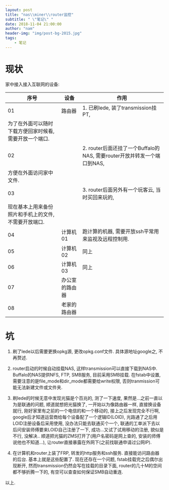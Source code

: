 ```yaml
---
layout: post
title: "nas\\miner\\router监控"
subtitle: " \"笔记\" " 
date: 2018-11-04 21:00:00
author: "nam"
header-img: "img/post-bg-2015.jpg"
tags:
    - 笔记
---
```


# 现状

家中接入接入互联网的设备: 

|序号|设备|作用|
|---|---|---|
|01| 路由器|1. 已刷lede, 装了transmission挂PT,
为了在外面可以随时下载方便回家时候看,需要开放一个端口.|
|02||2. router后面还挂了一个Buffalo的NAS, 需要router开放并转发一个端口到NAS,
方便在外面访问家中文件.|
|03||3. router后面另外有一个玩客云, 当时买回来玩的,
现在基本上用来备份照片和手机上的文件, 不需要开放端口.|
|04|计算机01|跑计算的机器, 需要开放ssh平常用来监视及远程控制用.|
|05|计算机02| 同上|
|06|计算机03|同上|
|07|办公室的路由器||
|08|老家的路由器||

# 坑

1. 刷了lede以后需要更换opkg源, 更改opkg.conf文件. 具体源地址google之, 不再赘述.

2. router启动的时候自动挂载NAS, 这样transmission可以直接下载到NAS中.
   Buffalo的NAS提供NFS, FTP, SMB服务, 目前采用SMB挂载. 在fstab中设置,
需要注意的是file_mode和dir_mode都需要给write权限,
否则tranmission可能无法新建文件或文件夹.

3. 刷lede的时候无意中发现光猫是个百兆的, 测了一下速度,
   果然是...之前一直以为是联通的问题, 顺道就想把光猫换了,
一开始以为像路由器一样, 直接换设备就行,
刚好家里有之前的一个电信的和一个移动的, 接上之后发现完全不行啊,
google后才知道运营商给每个设备配了一个逻辑ID(LOID),
光路通了之后用LOID注册设备后采用使用, 没办法只能去联通买个一个,
联通的工单派下去以后问安装师傅要来LOID自己注册了一下,
成功...又试了试用移动的注册, 貌似是不行, 没解决..
顺道把光猫的ZMS打开了(用户名密码是网上查的, 安装的师傅说他也不知道...),
让router直接暴露在外网下(之前找联通申请过公网IP).

4. 在计算机和router上装了FRP, 转发的http服务和ssh服务. 直接能访问路由器的后台.
   基本上就是这些配置了. 现在还存在一个问题, fstab挂载完之后偶尔出现断开,
然而transmission仍然会写在挂载的目录下面, router的几十M的空间都不够折腾一下的,
有空可以查查如何保证SMB自动重连.

以上.
